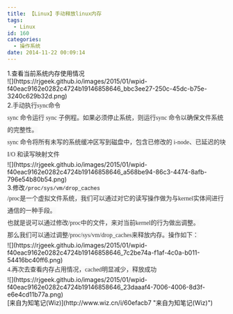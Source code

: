 ```yaml
---
title: 【Linux】手动释放linux内存
tags:
  - Linux
id: 160
categories:
  - 操作系统
date: 2014-11-22 00:09:14
---
```


<div>1.查看当前系统内存使用情况</div><div>![](https://rjgeek.github.io/images/2015/01/wpid-f40eac9162e0282c4724b19146858646_bbc3ee27-250c-45dc-b75e-3240c629b32d.png)
</div><div>2.<span style="background-color: rgb(248, 248, 248); color: rgb(51, 51, 51); font-family: 宋体; font-size: 14px; line-height: 28px; text-indent: 28px;">手动执行sync命令</span></div><!--more--><div><span style="color: rgb(51, 51, 51); font-family: 宋体; font-size: 14px; line-height: 28px; text-indent: 28px; background-color: rgb(248, 248, 248);">sync 命令运行 sync 子例程。如果必须停止系统，则运行sync 命令以确保文件系统的完整性。</span></div><div><span style="color: rgb(51, 51, 51); font-family: 宋体; font-size: 14px; line-height: 28px; text-indent: 28px; background-color: rgb(248, 248, 248);">sync 命令将所有未写的系统缓冲区写到磁盘中，包含已修改的 i-node、已延迟的块 I/O 和读写映射文件</span><span style="background-color: rgb(248, 248, 248); color: rgb(51, 51, 51); font-family: 宋体; font-size: 14px; line-height: 28px; text-indent: 28px;">
</span></div><div>![](https://rjgeek.github.io/images/2015/01/wpid-f40eac9162e0282c4724b19146858646_a568be94-86c3-4474-8afb-796e54b80b54.png)<span style="color: rgb(51, 51, 51); font-family: 宋体; font-size: 14px; line-height: 28px; text-indent: 28px; background-color: rgb(248, 248, 248);">
</span></div><div>3.修改<span style="background-color: rgb(247, 247, 247); font-family: 'Courier New', monospace; font-size: 12px; line-height: 18px; white-space: pre;">/proc/sys/vm/drop_caches</span></div><div><span style="color: rgb(51, 51, 51); font-family: 宋体; font-size: 14px; line-height: 28px; text-indent: 28px; background-color: rgb(248, 248, 248);">/proc是一个虚拟文件系统，我们可以通过对它的读写操作做为与kernel实体间进行通信的一种手段。</span></div><div><span style="color: rgb(51, 51, 51); font-family: 宋体; font-size: 14px; line-height: 28px; text-indent: 28px; background-color: rgb(248, 248, 248);">也就是说可以通过修改/proc中的文件，来对当前kernel的行为做出调整。</span></div><div><span style="color: rgb(51, 51, 51); font-family: 宋体; font-size: 14px; line-height: 28px; text-indent: 28px; background-color: rgb(248, 248, 248);">那么我们可以通过调整/proc/sys/vm/drop_caches来释放内存。操作如下：</span><span style="background-color: rgb(247, 247, 247); font-family: 'Courier New', monospace; font-size: 12px; line-height: 18px; white-space: pre;">
</span></div><div>![](https://rjgeek.github.io/images/2015/01/wpid-f40eac9162e0282c4724b19146858646_7c2be74a-f1af-4c0a-b011-54416bc40ff6.png)<span style="color: rgb(51, 51, 51); font-family: 宋体; font-size: 14px; line-height: 28px; text-indent: 28px; background-color: rgb(248, 248, 248);">
</span></div><div><span style="color: rgb(51, 51, 51); font-family: 宋体; font-size: 14px; line-height: 28px; text-indent: 28px; background-color: rgb(248, 248, 248);">4.再次去查看内存占用情况，cached明显减少，释放成功</span></div><div>![](https://rjgeek.github.io/images/2015/01/wpid-f40eac9162e0282c4724b19146858646_23daaaf4-7006-4006-8d3f-e6e4cd11b77a.png)<span style="color: rgb(51, 51, 51); font-family: 宋体; font-size: 14px; line-height: 28px; text-indent: 28px; background-color: rgb(248, 248, 248);">
</span></div><div>
</div>

<div>[来自为知笔记(Wiz)](http://www.wiz.cn/i/60efacb7 "来自为知笔记(Wiz)")</div>
